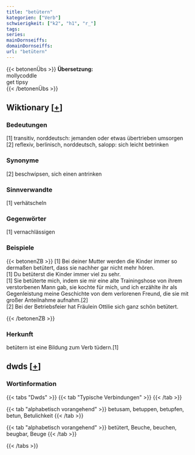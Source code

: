 ```yaml
---
title: "betütern"
kategorien: ["Verb"]
schwierigkeit: ["k2", "h1", "r_"]
tags:
series:
mainDornseiffs:
domainDornseiffs:
url: "betütern"
---
```


{{< betonenÜbs >}}
**Übersetzung:**  
mollycoddle  
get tipsy  
{{< /betonenÜbs >}}

## Wiktionary [[+](https://de.wiktionary.org/wiki/betütern)]

### Bedeutungen
[1] transitiv, norddeutsch: jemanden oder etwas übertrieben umsorgen  
[2] reflexiv, berlinisch, norddeutsch, salopp: sich leicht betrinken  

### Synonyme
[2] beschwipsen, sich einen antrinken  

### Sinnverwandte
[1] verhätscheln  

### Gegenwörter
[1] vernachlässigen  

### Beispiele
{{< betonenZB >}}
[1] Bei deiner Mutter werden die Kinder immer so dermaßen betütert, dass sie nachher gar nicht mehr hören.  
[1] Du betüterst die Kinder immer viel zu sehr.  
[1] Sie betüterte mich, indem sie mir eine alte Trainingshose von ihrem verstorbenen Mann gab, sie kochte für mich, und ich erzählte ihr als Gegenleistung meine Geschichte von dem verlorenen Freund, die sie mit großer Anteilnahme aufnahm.[2]  
[2] Bei der Betriebsfeier hat Fräulein Ottilie sich ganz schön betütert.  

{{< /betonenZB >}}
### Herkunft
betütern ist eine Bildung zum Verb tüdern.[1]  



## dwds [[+](https://www.dwds.de/wb/betütern)]

### Wortinformation
{{< tabs "Dwds" >}}
{{< tab "Typische Verbindungen" >}}
{{< /tab >}}

{{< tab "alphabetisch vorangehend" >}}
betusam, betuppen, betupfen, betun, Betulichkeit
{{< /tab >}}

{{< tab "alphabetisch vorangehend" >}}
betütert, Beuche, beuchen, beugbar, Beuge
{{< /tab >}}

{{< /tabs >}}

